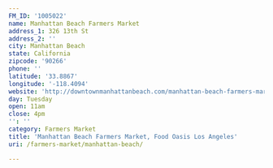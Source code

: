```yaml
---
FM_ID: '1005022'
name: Manhattan Beach Farmers Market
address_1: 326 13th St
address_2: ''
city: Manhattan Beach
state: California
zipcode: '90266'
phone: ''
latitude: '33.8867'
longitude: '-118.4094'
website: 'http://downtownmanhattanbeach.com/manhattan-beach-farmers-market/'
day: Tuesday
open: 11am
close: 4pm
'': ''
category: Farmers Market
title: 'Manhattan Beach Farmers Market, Food Oasis Los Angeles'
uri: /farmers-market/manhattan-beach/

---
```


